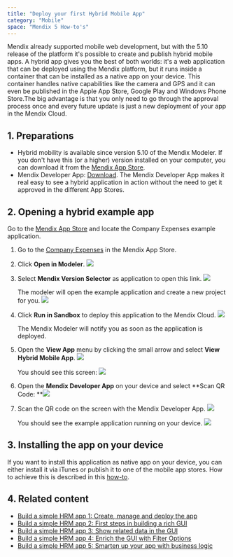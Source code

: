 ```yaml
---
title: "Deploy your first Hybrid Mobile App"
category: "Mobile"
space: "Mendix 5 How-to's"
---
```


Mendix already supported mobile web development, but with the 5.10 release of the platform it's possible to create and publish hybrid mobile apps. A hybrid app gives you the best of both worlds: it's a web application that can be deployed using the Mendix platform, but it runs inside a container that can be installed as a native app on your device. This container handles native capabilities like the camera and GPS and it can even be published in the Apple App Store, Google Play and Windows Phone Store.The big advantage is that you only need to go through the approval process once and every future update is just a new deployment of your app in the Mendix Cloud.

## <a name="Integratewithwebservices-Consumewebservice" rel="nofollow"></a>1\. Preparations

*   Hybrid mobility is available since version 5.10 of the Mendix Modeler. If you don't have this (or a higher) version installed on your computer, you can download it from the [Mendix App Store](https://appstore.home.mendix.com/link/modelers).
*   Mendix Developer App: [Download](/refguide5/Getting+the+Mendix+Developer+App). The Mendix Developer App makes it real easy to see a hybrid application in action without the need to get it approved in the different App Stores.

## 2\. Opening a hybrid example app

Go to the [Mendix App Store](https://appstore.home.mendix.com) and locate the Company Expenses example application.

1.  Go to the [Company Expenses](https://appstore.home.mendix.com/link/app/240/Mendix/Company-Expenses) in the Mendix App Store.
2.  Click **Open in Modeler**.
    ![](attachments/8782127/16285892.png)
3.  Select **Mendix Version Selector** as application to open this link.
    ![](attachments/8782127/8945742.png)

    The modeler will open the example application and create a new project for you.
    ![](attachments/8782127/8945743.png)
4.  Click **Run in Sandbox** to deploy this application to the Mendix Cloud.
    ![](attachments/8782127/16285893.png) 

    The Mendix Modeler will notify you as soon as the application is deployed.
5.  Open the **View App** menu by clicking the small arrow and select **View Hybrid Mobile App**.
    ![](attachments/8782127/16285894.png) 

    You should see this screen:
    ![](attachments/8782127/16285895.png)
6.  Open the **Mendix Developer App** on your device and select **Scan QR Code:
    **![](attachments/8782127/8945752.png)
7.  Scan the QR code on the screen with the Mendix Developer App.
    ![](attachments/8782127/8945753.png)

    You should see the example application running on your device.
    ![](attachments/8782127/8945755.png)

## 3\. Installing the app on your device

If you want to install this application as native app on your device, you can either install it via iTunes or publish it to one of the mobile app stores. How to achieve this is described in this [how-to](Publishing+a+Mendix+Hybrid+Mobile+App+in+Mobile+App+Stores).

## 4\. Related content

*   [Build a simple HRM app 1: Create, manage and deploy the app](Build+a+simple+HRM+app+1+Create+manage+and+deploy+the+app)
*   [Build a simple HRM app 2: First steps in building a rich GUI](Build+a+simple+HRM+app+2+First+steps+in+building+a+rich+GUI)
*   [Build a simple HRM app 3: Show related data in the GUI](Build+a+simple+HRM+app+3+Show+related+data+in+the+GUI)
*   [Build a simple HRM app 4: Enrich the GUI with Filter Options](Build+a+simple+HRM+app+4+Enrich+the+GUI+with+Filter+Options)
*   [Build a simple HRM app 5: Smarten up your app with business logic](Build+a+simple+HRM+app+5+Smarten+up+your+app+with+business+logic)
